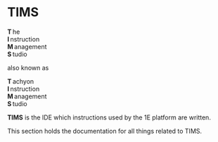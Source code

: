 # TIMS
**T**&#8239;he<br>
**I**&#8239;nstruction<br>
**M**&#8239;anagement<br>
**S**&#8239;tudio<br>

also known as

**T**&#8239;achyon<br>
**I**&#8239;nstruction<br>
**M**&#8239;anagement<br>
**S**&#8239;tudio

**TIMS** is the IDE which instructions used by the 1E platform are written.

This section holds the documentation for all things related to TIMS.  

